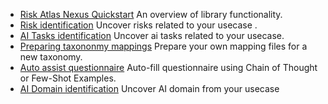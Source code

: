 - [Risk Atlas Nexus Quickstart](notebooks/Risk_Atlas_Nexus_Quickstart.ipynb) An overview of library functionality.
- [Risk identification](notebooks/risk_identification.ipynb) Uncover risks related to your usecase .
- [AI Tasks identification](notebooks/ai_tasks_identification.ipynb) Uncover ai tasks related to your usecase.
- [Preparing taxononmy mappings](notebooks/Prepare_taxonomy_mappings.ipynb) Prepare your own mapping files for a new taxonomy.
- [Auto assist questionnaire](notebooks/autoassist_questionnaire.ipynb) Auto-fill questionnaire using Chain of Thought or Few-Shot Examples.
 - [AI Domain identification](docs/examples/notebooks/domain_identification.ipynb) Uncover AI domain from your usecase
